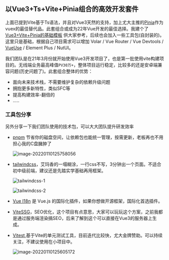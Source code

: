 ## 以Vue3+Ts+Vite+Pinia组合的高效开发套件

上面已提到Vite基于Ts语法，并且对Vue3天然的支持，加上尤大主推的[Pinia](https://pinia.vuejs.org/)作为vuex的最佳替代品。此套组合或成为22年Vue开发的最佳选择。我建个了[Vue3+Vite+Pinia的基础模板](https://github.com/MaleWeb/vue3-vite-ts) 供大家参考，后续也会加入一些工具包(自封装的)。这里只是基础，根据自己项目需求可以增加 Volar / Vue Router /   Vue Devtools / [VueUse](https://vueuse.org/) / Element Plus / NutUI。

我们团队是在21年3月份就开始使用Vue3开发项目了，也是第一批使用vite构建项目的。无线端业务最高峰值`PV30万+`，整体项目运行稳定，比较多的还是安卓端兼容问题(历史问题了)。此套组合整体的优势：

- 面向未来技术栈，不需要维护复杂的依赖升级问题
- 拥抱更多新特性，类似SFC等
- 提高构建效率-翻倍的
- .....

### 工具包分享

另外分享一下我们团队使用的技术包，可以大大团队提升研发效率

- [pnpm](https://pnpm.io/zh/motivation) 节省你的磁盘空间，让依赖包也能统一管理，按需更新，老板再也不用担心我的C盘臃肿了

  ![image-20220110125758056](https://cdn.jsdelivr.net/gh/MaleWeb/picture/images/techblog/image-20220110125758056.png)

- [tailwindcss](https://tailwindcss.com/)，艾玛香的一塌糊涂，一行css不写，3分钟出一个页面。不适合初中级前端，建议还是先踏实学基础再用框架。

  ![tailwindcss-1](https://cdn.jsdelivr.net/gh/MaleWeb/picture/images/techblog/tailwindcss-1.gif)

  ![tailwindcss-2](https://cdn.jsdelivr.net/gh/MaleWeb/picture/images/techblog/tailwindcss-2.gif)

- [Vue I18n](https://vue-i18n.intlify.dev/)  是 Vue.js 的国际化插件，如果你想做开源框架，国际化首选插件。

- [ViteSSG](https://github.com/antfu/vite-ssg)，SEO优化，这个项目有点意思，大家可以玩玩这个方案，之前我都是通过服务端渲染搞SEO，后来了解到这个可以直接在Vue3的服务器上生成。

- [Vitest](https://github.com/vitest-dev/vitest),基于Vite的单元测试工具，目前迭代比较快，尤大金牌赞助。可以持续关注，不建议使用在小项目中。

  ![image-20220110125605172](https://cdn.jsdelivr.net/gh/MaleWeb/picture/images/techblog/image-20220110125605172.png)

